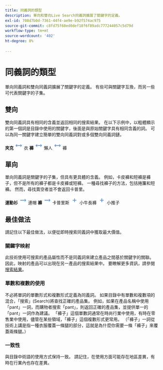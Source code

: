 ```yaml
---
title: 同義詞的類型
description: 單向和雙向Live Search同義詞擴展了關鍵字的定義。
exl-id: 708d7b0d-7361-44f4-ae9e-b92f574ac975
source-git-commit: c8fd75f68ed0def18f6f89adc777244057c5d79d
workflow-type: tm+mt
source-wordcount: '402'
ht-degree: 0%

---
```


# 同義詞的類型

單向同義詞和雙向同義詞擴展了關鍵字的定義。 有些可與關鍵字互換，而另一些可代表關鍵字的子集。

## 雙向

雙向同義詞具有相同的含義並返回相同的搜索結果。 在以下示例中，以粗體顯示的第一個詞是目錄中使用的關鍵字，後面是與原始關鍵字具有相同含義的詞。 可以為同一關鍵字建立簡單的雙向同義詞對或多個雙向同義詞鏈。

**夾克** ![雙向選擇器](assets/btn-two-way.png) 衣
**褲** ![雙向選擇器](assets/btn-two-way.png) 懶人 ![雙向選擇器](assets/btn-two-way.png) 褲

## 單向

單向同義詞是關鍵字的子集，但具有更具體的含義。 例如，卡皮褲和短褲是褲子，但不是所有的褲子都是卡皮褲或短褲。 一種尋找褲子的方法，包括捲簾和短褲。 然而，尋找賣空者並不會返回卡普里。

**運動衫** ![單向選擇器](assets/btn-one-way.png) 連帽
**褲** ![單向選擇器](assets/btn-one-way.png) 卡普里斯 ![多個單向選擇器](assets/btn-multiple-one-way.png) 小牛長褲 ![多個單向選擇器](assets/btn-multiple-one-way.png) 小推子

## 最佳做法

請記住以下最佳做法，以便從即時搜索同義詞中獲取最大價值。

### 關鍵字映射

此技術使用可搜索的產品屬性而不是同義詞來建立產品之間基於關鍵字的關聯。 因此，映射的產品可以出現在另一產品的搜索結果中。 要瞭解更多資訊，請參閱 [搜索結果](https://docs.magento.com/user-guide/catalog/search-results.html)。

### 單數和複數的使用

不必將單詞的單數形式和複數形式定義為同義詞。 如果目錄中有單數和複數項的混合，「搜索」(Search)將查找正確的產品集。 例如，如果在產品名稱中使用「pant」一詞，而購物者搜索「pant」，則返回正確的產品集，並提供單一的「pant」一詞作為建議。 「褲子」這個單數詞通常在時尚行業中使用，有時在零售業中使用，儘管在某些領域，「褲子」這個複數形式更常用。 （「褲子」一詞從技術上講是指一種衣服覆蓋一條腿的部分，這就是為什麼你需要一條「褲子」來覆蓋兩條腿。）

### 一致性

與目錄中術語的使用方式保持一致。 請記住，在使用方面可能存在地區差異，有時在行業內也存在差異。
